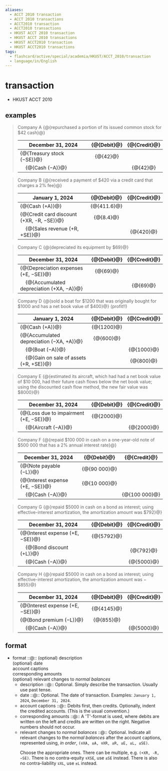 ```yaml
---
aliases:
  - ACCT 2010 transaction
  - ACCT 2010 transactions
  - ACCT2010 transaction
  - ACCT2010 transactions
  - HKUST ACCT 2010 transaction
  - HKUST ACCT 2010 transactions
  - HKUST ACCT2010 transaction
  - HKUST ACCT2010 transactions
tags:
  - flashcard/active/special/academia/HKUST/ACCT_2010/transaction
  - language/in/English
---
```


# transaction

- HKUST ACCT 2010

## examples

> Company A {@{repurchased a portion of its issued common stock for \$42 cash}@}
>
> | December 31, 2024                       | {@{Debit}@} | {@{Credit}@} |
> | --------------------------------------- |:-----------:|:------------:|
> | {@{Treasury stock (−SE)}@}              | {@{42}@}    |              |
> | &nbsp;&nbsp;&nbsp;&nbsp;{@{Cash (−A)}@} |             | {@{42}@}     | <!--SR:!2026-02-06,330,340!2026-01-31,325,340!2025-10-29,248,330!2026-02-04,328,340!2026-02-04,328,340!2025-12-11,281,330!2026-02-11,334,340-->

<!-- markdownlint MD028 -->

> Company B {@{received a payment of \$420 via a credit card that charges a 2% fee}@}
>
> | January 1, 2024                                       | {@{Debit}@} | {@{Credit}@} |
> | ----------------------------------------------------- |:-----------:|:------------:|
> | {@{Cash (+A)}@}                                       | {@{411.6}@} |              |
> | {@{Credit card discount (+XR, -R, −SE)}@}             | {@{8.4}@}   |              |
> | &nbsp;&nbsp;&nbsp;&nbsp;{@{Sales revenue (+R, +SE)}@} |             | {@{420}@}    | <!--SR:!2026-01-02,300,340!2026-01-23,317,340!2026-02-10,333,340!2026-02-07,330,340!2026-01-17,313,340!2027-02-18,548,310!2026-02-06,330,340!2026-01-26,320,340!2026-01-31,325,340-->

<!-- markdownlint MD028 -->

> Company C {@{depreciated its equipment by \$69}@}
>
> | December 31, 2024                                                | {@{Debit}@} | {@{Credit}@} |
> | ---------------------------------------------------------------- |:-----------:|:------------:|
> | {@{Depreciation expenses (+E, −SE)}@}                            | {@{69}@}    |              |
> | &nbsp;&nbsp;&nbsp;&nbsp;{@{Accumulated depreciation (+XA, −A)}@} |             | {@{69}@}     | <!--SR:!2026-01-03,301,340!2026-02-10,333,340!2026-02-09,332,340!2026-01-20,316,340!2026-02-06,330,340!2025-12-20,290,330!2026-02-05,329,340-->

<!-- markdownlint MD028 -->

> Company D {@{sold a boat for \$1200 that was originally bought for \$1000 and has a net book value of \$400}@} (profit!!)
>
> | January 1, 2024                                                | {@{Debit}@} | {@{Credit}@} |
> | -------------------------------------------------------------- |:-----------:|:------------:|
> | {@{Cash (+A)}@}                                                | {@{1200}@}  |              |
> | {@{Accumulated depreciation (−XA, +A)}@}                       | {@{600}@}   |              |
> | &nbsp;&nbsp;&nbsp;&nbsp;{@{Boat (−A)}@}                        |             | {@{1000}@}   |
> | &nbsp;&nbsp;&nbsp;&nbsp;{@{Gain on sale of assets (+R, +SE)}@} |             | {@{800}@}    | <!--SR:!2026-02-04,328,340!2026-02-03,327,340!2026-01-10,307,340!2026-02-09,332,340!2026-02-10,333,340!2026-01-06,304,340!2025-08-22,180,310!2026-06-03,367,320!2026-02-11,334,340!2026-02-09,332,340!2026-02-03,327,340-->

<!-- markdownlint MD028 -->

> Company E {@{estimated its aircraft, which had had a net book value of \$10&nbsp;000, had their future cash flows below the net book value; using the discounted cash flow method, the new fair value was \$8000}@}
>
> | December 31, 2024                           | {@{Debit}@} | {@{Credit}@} |
> | ------------------------------------------- |:-----------:|:------------:|
> | {@{Loss due to impairment (+E, −SE)}@}      | {@{2000}@}  |              |
> | &nbsp;&nbsp;&nbsp;&nbsp;{@{Aircraft (−A)}@} |             | {@{2000}@}   | <!--SR:!2025-11-26,271,330!2026-01-27,321,340!2026-01-20,316,340!2026-01-22,316,340!2026-02-03,327,340!2026-02-09,332,340!2026-01-05,303,340-->

<!-- markdownlint MD028 -->

> Company F {@{repaid \$100&nbsp;000 in cash on a one-year-old note of \$500&nbsp;000 that has a 2% annual interest rate}@}
>
> | December 31, 2024                       | {@{Debit}@}       | {@{Credit}@}       |
> | --------------------------------------- |:-----------------:|:------------------:|
> | {@{Note payable (−L)}@}                 | {@{90&nbsp;000}@} |                    |
> | {@{Interest expense (+E, −SE)}@}        | {@{10&nbsp;000}@} |                    |
> | &nbsp;&nbsp;&nbsp;&nbsp;{@{Cash (−A)}@} |                   | {@{100&nbsp;000}@} | <!--SR:!2026-02-05,329,340!2026-01-20,316,340!2026-01-12,309,340!2026-01-24,318,340!2026-01-30,324,340!2026-01-31,325,340!2026-01-08,305,340!2026-01-18,314,340!2025-12-13,283,330-->

<!-- markdownlint MD028 -->

> Company G {@{repaid \$5000 in cash on a bond as interest; using effective-interest amortization, the amortization amount was \$792}@}
>
> | December 31, 2024                                | {@{Debit}@} | {@{Credit}@} |
> | ------------------------------------------------ |:-----------:|:------------:|
> | {@{Interest expense (+E, −SE)}@}                 | {@{5792}@}  |              |
> | &nbsp;&nbsp;&nbsp;&nbsp;{@{Bond discount (+L)}@} |             | {@{792}@}    |
> | &nbsp;&nbsp;&nbsp;&nbsp;{@{Cash (−A)}@}          |             | {@{5000}@}   | <!--SR:!2026-12-29,548,310!2026-01-11,308,340!2026-02-02,326,340!2026-02-05,329,340!2026-01-04,302,340!2026-02-08,331,340!2026-02-08,331,340!2026-01-25,319,340!2026-03-09,353,359-->

<!-- markdownlint MD028 -->

> Company H {@{repaid \$5000 in cash on a bond as interest; using effective-interest amortization, the amortization amount was −\$855}@}
>
> | December 31, 2024                       | {@{Debit}@} | {@{Credit}@} |
> | --------------------------------------- |:-----------:|:------------:|
> | {@{Interest expense (+E, −SE)}@}        | {@{4145}@}  |              |
> | {@{Bond premium (−L)}@}                 | {@{855}@}   |              |
> | &nbsp;&nbsp;&nbsp;&nbsp;{@{Cash (−A)}@} |             | {@{5000}@}   | <!--SR:!2026-03-26,322,300!2026-02-06,330,340!2026-02-07,330,340!2026-02-07,330,340!2026-01-09,306,340!2026-07-28,422,310!2026-02-08,331,340!2025-11-01,232,320!2026-03-18,361,359-->

## format

- format ::@:: (optional) description <br/> (optional) date <br/> account captions <br/> corresponding amounts <br/> (optional) relevant changes to _normal balances_ <!--SR:!2026-02-12,308,300!2026-09-19,475,320-->
  - description ::@:: Optional. Simply describe the transaction. Usually use past tense. <!--SR:!2026-02-06,330,340!2026-01-31,325,340-->
  - date ::@:: Optional. The date of transaction. Examples: `January 1, 2024`, `December 31, 2024`. <!--SR:!2025-09-25,216,320!2026-02-11,334,340-->
  - account captions ::@:: Debits first, then credits. Optionally, indent the credited accounts. (This is the usual convention.) <!--SR:!2026-02-03,327,340!2026-02-04,328,340-->
  - corresponding amounts ::@:: A 'T'-format is used, where debits are written on the left and credits are written on the right. Negative numbers should not occur. <!--SR:!2026-02-11,334,340!2026-01-29,323,340-->
  - relevant changes to _normal balances_ ::@:: Optional. Indicate all relevant changes to the _normal balances_ after the account captions, represented using, _in order_, `(∓XA, ±A, ∓XR, ±R, ±E, ±L, ±SE)`. <p> Choose the appropriate ones. There can be multiple, e.g. `(+XR, -R, −SE)`. There is no contra-equity `∓XSE`, use `±SE` instead. There is also no contra-liability `∓XL`, use `±L` instead. <!--SR:!2027-05-29,666,320!2026-02-05,329,340-->

